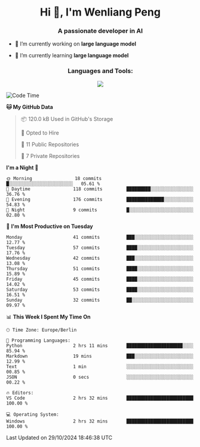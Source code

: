 <h1 align="center">Hi 👋, I'm Wenliang Peng</h1>
<h3 align="center">A passionate developer in AI</h3>

- 🔭 I’m currently working on **large language model**

- 🌱 I’m currently learning **large language model**

<!-- <h3 align="left">Connect with me:</h3> -->
<!-- <p align="left">
</p> -->

<h3 align="center">Languages and Tools:</h3>
<p align="center">
  <a href="https://skillicons.dev">
    <img src="https://skillicons.dev/icons?i=cpp,ros,docker,azure,git,linux,py,pytorch,cmake,githubactions,powershell,md&perline=6" />
  </a>
</p>


<!-- <p><img align="center" src="https://github-readme-stats.vercel.app/api/top-langs?username=bpwl0121&show_icons=true&locale=en&layout=compact" alt="bpwl0121" /></p> -->

<!-- <p><img align="center" src="https://github-readme-streak-stats.herokuapp.com/?user=bpwl0121&" alt="bpwl0121" /></p> -->

<!--START_SECTION:waka-->
![Code Time](http://img.shields.io/badge/Code%20Time-151%20hrs%207%20mins-blue)

**🐱 My GitHub Data** 

> 📦 120.0 kB Used in GitHub's Storage 
 > 
> 💼 Opted to Hire
 > 
> 📜 11 Public Repositories 
 > 
> 🔑 7 Private Repositories 
 > 
**I'm a Night 🦉** 

```text
🌞 Morning                18 commits          █░░░░░░░░░░░░░░░░░░░░░░░░   05.61 % 
🌆 Daytime                118 commits         █████████░░░░░░░░░░░░░░░░   36.76 % 
🌃 Evening                176 commits         ██████████████░░░░░░░░░░░   54.83 % 
🌙 Night                  9 commits           █░░░░░░░░░░░░░░░░░░░░░░░░   02.80 % 
```
📅 **I'm Most Productive on Tuesday** 

```text
Monday                   41 commits          ███░░░░░░░░░░░░░░░░░░░░░░   12.77 % 
Tuesday                  57 commits          ████░░░░░░░░░░░░░░░░░░░░░   17.76 % 
Wednesday                42 commits          ███░░░░░░░░░░░░░░░░░░░░░░   13.08 % 
Thursday                 51 commits          ████░░░░░░░░░░░░░░░░░░░░░   15.89 % 
Friday                   45 commits          ████░░░░░░░░░░░░░░░░░░░░░   14.02 % 
Saturday                 53 commits          ████░░░░░░░░░░░░░░░░░░░░░   16.51 % 
Sunday                   32 commits          ██░░░░░░░░░░░░░░░░░░░░░░░   09.97 % 
```


📊 **This Week I Spent My Time On** 

```text
🕑︎ Time Zone: Europe/Berlin

💬 Programming Languages: 
Python                   2 hrs 11 mins       █████████████████████░░░░   85.94 % 
Markdown                 19 mins             ███░░░░░░░░░░░░░░░░░░░░░░   12.99 % 
Text                     1 min               ░░░░░░░░░░░░░░░░░░░░░░░░░   00.85 % 
JSON                     0 secs              ░░░░░░░░░░░░░░░░░░░░░░░░░   00.22 % 

🔥 Editors: 
VS Code                  2 hrs 32 mins       █████████████████████████   100.00 % 

💻 Operating System: 
Windows                  2 hrs 32 mins       █████████████████████████   100.00 % 
```


 Last Updated on 29/10/2024 18:46:38 UTC
<!--END_SECTION:waka-->
